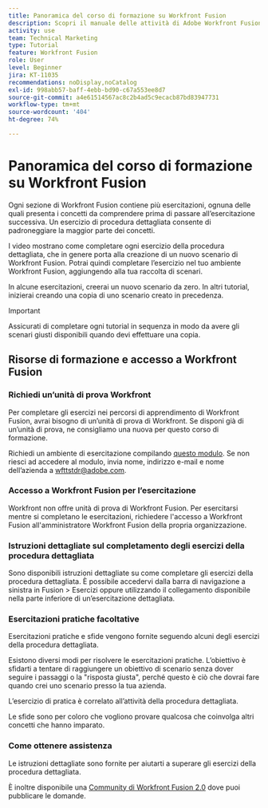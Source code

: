 ```yaml
---
title: Panoramica del corso di formazione su Workfront Fusion
description: Scopri il manuale delle attività di Adobe Workfront Fusion e come ottenere un account di unita di prova di Workfront.
activity: use
team: Technical Marketing
type: Tutorial
feature: Workfront Fusion
role: User
level: Beginner
jira: KT-11035
recommendations: noDisplay,noCatalog
exl-id: 998abb57-baff-4ebb-bd90-c67a553ee8d7
source-git-commit: a4e61514567ac8c2b4ad5c9ecacb87bd83947731
workflow-type: tm+mt
source-wordcount: '404'
ht-degree: 74%

---
```


# Panoramica del corso di formazione su Workfront Fusion

Ogni sezione di Workfront Fusion contiene più esercitazioni, ognuna delle quali presenta i concetti da comprendere prima di passare all’esercitazione successiva. Un esercizio di procedura dettagliata consente di padroneggiare la maggior parte dei concetti.

I video mostrano come completare ogni esercizio della procedura dettagliata, che in genere porta alla creazione di un nuovo scenario di Workfront Fusion. Potrai quindi completare l’esercizio nel tuo ambiente Workfront Fusion, aggiungendo alla tua raccolta di scenari.

In alcune esercitazioni, creerai un nuovo scenario da zero. In altri tutorial, inizierai creando una copia di uno scenario creato in precedenza.

>[!IMPORTANT]
>
>Assicurati di completare ogni tutorial in sequenza in modo da avere gli scenari giusti disponibili quando devi effettuare una copia.

## Risorse di formazione e accesso a Workfront Fusion

### Richiedi un’unità di prova Workfront

Per completare gli esercizi nei percorsi di apprendimento di Workfront Fusion, avrai bisogno di un’unità di prova di Workfront. Se disponi già di un’unità di prova, ne consigliamo una nuova per questo corso di formazione.

Richiedi un ambiente di esercitazione compilando [questo modulo](https://forms.office.com/r/f1J8HRGrNY). Se non riesci ad accedere al modulo, invia nome, indirizzo e-mail e nome dell’azienda a wfttstdr@adobe.com.

### Accesso a Workfront Fusion per l’esercitazione

Workfront non offre unità di prova di Workfront Fusion. Per esercitarsi mentre si completano le esercitazioni, richiedere l&#39;accesso a Workfront Fusion all&#39;amministratore Workfront Fusion della propria organizzazione.

### Istruzioni dettagliate sul completamento degli esercizi della procedura dettagliata

Sono disponibili istruzioni dettagliate su come completare gli esercizi della procedura dettagliata. È possibile accedervi dalla barra di navigazione a sinistra in Fusion > Esercizi oppure utilizzando il collegamento disponibile nella parte inferiore di un’esercitazione dettagliata.

### Esercitazioni pratiche facoltative

Esercitazioni pratiche e sfide vengono fornite seguendo alcuni degli esercizi della procedura dettagliata.

Esistono diversi modi per risolvere le esercitazioni pratiche. L’obiettivo è sfidarti a tentare di raggiungere un obiettivo di scenario senza dover seguire i passaggi o la &quot;risposta giusta&quot;, perché questo è ciò che dovrai fare quando crei uno scenario presso la tua azienda.

L’esercizio di pratica è correlato all’attività della procedura dettagliata.

Le sfide sono per coloro che vogliono provare qualcosa che coinvolga altri concetti che hanno imparato.

### Come ottenere assistenza

Le istruzioni dettagliate sono fornite per aiutarti a superare gli esercizi della procedura dettagliata.

È inoltre disponibile una [Community di Workfront Fusion 2.0](https://experienceleaguecommunities.adobe.com/t5/workfront-fusion-2-0/ct-p/workfront-fusion-2) dove puoi pubblicare le domande.
